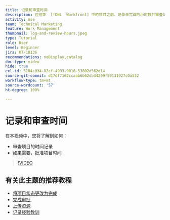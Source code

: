 ```yaml
---
title: 记录和审查时间
description: 在结束  [!DNL  Workfront] 中的项目之前，记录未完成的小时数并审查记录的小时数。
activity: use
team: Technical Marketing
feature: Work Management
thumbnail: log-and-review-hours.jpeg
type: Tutorial
role: User
level: Beginner
jira: KT-10136
recommendations: noDisplay,catalog
doc-type: video
hide: true
exl-id: 5104c034-82cf-4993-9016-53802d562d14
source-git-commit: d17df7162ccaab6b62db34209f50131927c0a532
workflow-type: tm+mt
source-wordcount: '57'
ht-degree: 100%

---
```


# 记录和审查时间

在本视频中，您将了解到如何：

* 审查项目的时间记录
* 如果需要，批准项目时间

>[!VIDEO](https://video.tv.adobe.com/v/3441069/?quality=12&learn=on&enablevpops)

## 有关此主题的推荐教程

* [将项目状态更改为完成](/help/manage-work/projects/change-the-project-status.md)
* [完成审批](/help/manage-work/close-a-project/complete-approvals.md)
* [上传资源](/help/manage-work/close-a-project/upload-assets.md)
* [记录经验教训](/help/manage-work/close-a-project/lessons-learned-from-closing-a-project.md)
